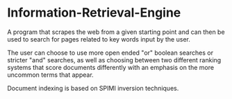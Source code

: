 # Information-Retrieval-Engine
A program that scrapes the web from a given starting point and can then be used to search for pages related to key words input by the user. 

The user can choose to use more open ended "or" boolean searches or stricter "and" searches, as well as choosing between two different ranking systems that score documents differently with an emphasis on the more uncommon terms that appear.

Document indexing is based on SPIMI inversion techniques.
